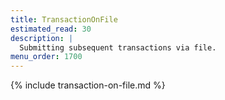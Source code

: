 ```yaml
---
title: TransactionOnFile
estimated_read: 30
description: |
  Submitting subsequent transactions via file.
menu_order: 1700
---
```


{% include transaction-on-file.md %}
